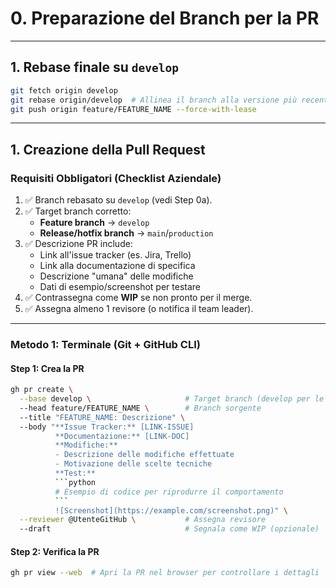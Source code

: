 # 0. Preparazione del Branch per la PR

---
## 1. Rebase finale su `develop`

```bash
git fetch origin develop
git rebase origin/develop  # Allinea il branch alla versione più recente di develop
git push origin feature/FEATURE_NAME --force-with-lease
```

---

## **1. Creazione della Pull Request**
### **Requisiti Obbligatori (Checklist Aziendale)**
1. ✅ Branch rebasato su `develop` (vedi Step 0a).  
2. ✅ Target branch corretto:  
   - **Feature branch** → `develop`  
   - **Release/hotfix branch** → `main`/`production`  
3. ✅ Descrizione PR include:  
   - Link all'issue tracker (es. Jira, Trello)  
   - Link alla documentazione di specifica  
   - Descrizione "umana" delle modifiche  
   - Dati di esempio/screenshot per testare  
4. ✅ Contrassegna come **WIP** se non pronto per il merge.  
5. ✅ Assegna almeno 1 revisore (o notifica il team leader).

---

### **Metodo 1: Terminale (Git + GitHub CLI)**
#### **Step 1: Crea la PR**
```bash
gh pr create \
  --base develop \                     # Target branch (develop per le feature)
  --head feature/FEATURE_NAME \        # Branch sorgente
  --title "FEATURE_NAME: Descrizione" \  
  --body "**Issue Tracker:** [LINK-ISSUE]
          **Documentazione:** [LINK-DOC]
          **Modifiche:** 
          - Descrizione delle modifiche effettuate
          - Motivazione delle scelte tecniche
          **Test:** 
          ```python
          # Esempio di codice per riprodurre il comportamento
          ```
          ![Screenshot](https://example.com/screenshot.png)" \
  --reviewer @UtenteGitHub \           # Assegna revisore
  --draft                              # Segnala come WIP (opzionale)
```

#### **Step 2: Verifica la PR**
```bash
gh pr view --web  # Apri la PR nel browser per controllare i dettagli
```

